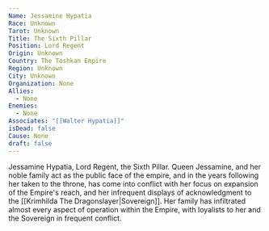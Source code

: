 ```yaml
---
Name: Jessamine Hypatia
Race: Unknown
Tarot: Unknown
Title: The Sixth Pillar
Position: Lord Regent
Origin: Unknown
Country: The Toshkan Empire
Region: Unknown
City: Unknown
Organization: None
Allies:
  - None
Enemies:
  - None
Associates: "[[Walter Hypatia]]"
isDead: false
Cause: None
draft: false
---
```

Jessamine Hypatia, Lord Regent, the Sixth Pillar. Queen Jessamine, and her noble family act as the public face of the empire, and in the years following her taken to the throne, has come into conflict with her focus on expansion of the Empire's reach, and her infrequent displays of acknowledgment to the [[Krimhilda The Dragonslayer|Sovereign]]. Her family has infiltrated almost every aspect of operation within the Empire, with loyalists to her and the Sovereign in frequent conflict. 

